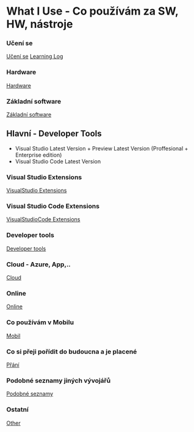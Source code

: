 # What I Use - Co používám za SW, HW, nástroje

<!-- - https://stackshare.io/michalzem -->

### Učení se
[Učení se](Learning/LearningSources.md)
[Learning Log](Learning/LearningLog.md)


### Hardware
[Hardware](WhatIUse/WhatIUse-Hardware.md)


### Základní software
[Základní software](WhatIUse/WhatIUse-BasicSoftware.md)


## Hlavní - Developer Tools
- Visual Studio Latest Version + Preview Latest Version (Proffesional + Enterprise edition)
- Visual Studio Code Latest Version


### Visual Studio Extensions
[VisualStudio Extensions](WhatIUse/VisualStudio-Extensions.md)


### Visual Studio Code Extensions
[VisualStudioCode Extensions](WhatIUse/VisualStudioCode-Extensions.md)


### Developer tools
[Developer tools](WhatIUse/WhatIUse-DeveloperTools.md)


### Cloud - Azure, App,..
[Cloud](WhatIUse/WhatIUseInCloud.md)


### Online
[Online](WhatIUse/WhatIUseOnline.md)


### Co používám v Mobilu
[Mobil](WhatIUse/WhatIUseMobileApp.md)

### Co si přeji pořídit do budoucna a je placené
[Přání](WhatIUse/Programs-Wish-List.md)


### Podobné seznamy jiných vývojářů
[Podobné seznamy](WhatIUse/Inspiration.md)

### Ostatní
[Other](WhatIUse/WhatIUseOther.md)